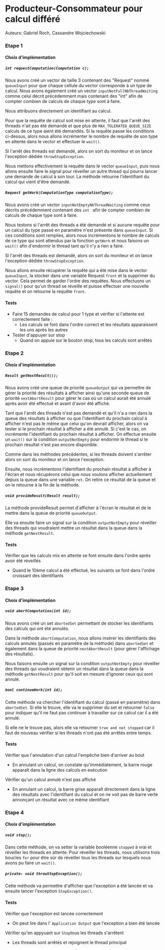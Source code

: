 # Producteur-Consommateur pour calcul différé

Auteurs: Gabriel Roch, Cassandre Wojciechowski

### Etape 1

#### Choix d'implémentation

##### `int requestComputation(Computation c);`

Nous avons créé un vector de taille 3 contenant des "Request" nommé `queueInput` pour que chaque cellule du vector corresponde à un type de calcul. Nous avons également créé un vector `inputNotFullNbThreadWaiting` comme celui décrit précédemment mais contenant des "int" afin de compter combien de calculs de chaque type sont à faire.

Nous attribuons directement un identifiant au calcul.

Pour que la requête de calcul soit mise en attente, il faut que l'arrêt des threads n'ait pas été demandé et que plus de `MAX_TOLERATED_QUEUE_SIZE` calculs de ce type aient été demandés. Si la requête passe les conditions ci-dessus, alors nous allons incrémenter le nombre de requête de son type en attente dans le vector et effectuer le `wait()`. 

Si l'arrêt des threads est demandé, alors on sort du moniteur et on lance l'exception dédiée `throwStopException`.

Nous mettons effectivement la requête dans le vector `queueInput`, puis nous allons ensuite faire le signal pour réveiller un autre thread qui pourra lancer une demande de calcul à son tour. La méthode retourne l'identifiant du calcul qui vient d'être demandé. 

##### `Request getWork(ComputationType computationType);`

Nous avons créé un vector `inputNotEmptyNbThreadWaiting` comme ceux décrits précédemment contenant des `int `  afin de compter combien de calculs de chaque type sont à faire. 

Nous testons si l'arrêt des threads a été demandé et si aucune requête pour un calcul du type passé en paramètre n'est présente dans `queueInput`. Si ces conditions sont remplies, alors nous incrémentons le nombre de calculs de ce type qui sont attendus par la fonction `getWork` et nous faisons un `wait()` afin d'endormir le thread tant qu'il n'y a rien a faire. 

Si l'arrêt des threads est demandé, alors on sort du moniteur et on lance l'exception dédiée `throwStopException`.

Nous allons ensuite récupérer la requête qui a été mise dans le vector `queueInput`, la stocker dans une variable Request `front` et la supprimer du vector. Cela permet de garder l'ordre des requêtes. Nous effectuons un `signal()` pour qu'un thread se réveille et puisse effectuer une nouvelle requête et on retourne la requête `front`. 

#### Tests

- Faire 15 demandes de calcul pour 1 type et vérifier si l'attente est correctement faite : 
  - Les calculs se font dans l'ordre correct et les résultats apparaissent les uns après les autres
- Tester d'appuyer sur stop 
  - Quand on appuie sur le bouton stop, tous les calculs sont arrêtés

### Etape 2

#### Choix d'implémentation

##### `Result getNextResult());`

Nous avons créé une queue de priorité `queueOutput` qui va permettre de gérer la priorité des résultats à afficher ainsi qu'une seconde queue de priorité `nextAbortResult` pour gérer le cas où un calcul aurait été annulé après avoir été effectué et avant d'avoir été affiché. 

Tant que l'arrêt des threads n'est pas demandé et qu'il n'a a rien dans la queue des résultats à afficher ou que l'identifiant du prochain calcul à afficher n'est pas le même que celui qu'on devrait afficher, alors on va tester si le prochain résultat à afficher a été annulé. Si c'est le cas, on incrémente l'identifiant du prochain résultat à afficher. On effectue ensuite un `wait()` sur la condition `outputNotEmpty` pour endormir le thread si le prochain résultat n'est pas encore disponible.

Comme dans les méthodes précédentes, si les threads doivent s'arrêter alors on sort du moniteur et on lance l'exception. 

Ensuite, nous incrémentons l'identifiant du prochain résultat à afficher à l'écran et nous récupérons celui que nous voulons afficher actuellement depuis la queue dans une variable `ret`. On retire ce résultat de la queue et on le retourne à la fin de la méthode. 

##### `void provideResult(Result result);`

La méthode provideResult permet d'afficher à l'écran le résultat et de le mettre dans la queue de priorité `queueOutput`. 

Elle va ensuite faire un signal sur la condition `outputNotEmpty` pour réveiller des threads qui voudraient mettre un résultat dans la queue dans la méthode `getNextResult`. 

#### Tests

Vérifier que les calculs mis en attente se font ensuite dans l'ordre après avoir été réveillés

- Quand le 10ème calcul a été effectué, les suivants se font dans l'ordre croissant des identifiants

### Etape 3

#### Choix d'implémentation

##### `void abortComputation(int id);`

Nous avons créé un set `abortedSet` permettant de stocker les identifiants des calculs qui ont été annulés. 

Dans la méthode `abortComputation`, nous allons insérer les identifiants des calculs annulés (passés en paramètre de la méthode) dans `abortedSet` et également dans la queue de priorité `nextAbortResult` (pour gérer l'affichage des résultats).

Nous faisons ensuite un signal sur la condition `outputNotEmpty` pour réveiller des threads qui voudraient obtenir un résultat dans la queue dans la méthode `getNextResult` pour qu'il soit en mesure d'ignorer ceux qui sont annulé.

##### `bool continueWork(int id);`

Cette méthode va chercher l'identifiant du calcul (passé en paramètre) dans `abortedSet`. Si elle le trouve, elle va le supprimer du set et retourner `false` pour indiquer qu'il ne faut pas continuer à travailler sur ce calcul car il a été annulé. 

Si elle ne le trouve pas, alors elle va retourner `true and not stopped` car il faut de nouveau vérifier si les threads n'ont pas été arrêtés entre temps.

#### Tests

Vérifier que l'annulation d'un calcul l'empêche bien d'arriver au bout

- En annulant un calcul, on constate qu'immédiatement, la barre rouge apparaît dans la ligne des calculs en exécution

Vérifier qu'un calcul annulé n'est pas affiché

- En annulant un calcul, la barre grise apparaît directement dans la ligne des résultats avec l'identifiant du calcul et on ne voit pas de barre verte annonçant un résultat avec ce même identifiant

### Etape 4

#### Choix d'implémentation

##### `void stop();`

Dans cette méthode, on va setter la variable booléenne `stopped` à vrai et réveiller les threads en attente. Pour réveiller les threads, nous utilisons trois boucles `for` pour être sûr de réveiller tous les threads sur lesquels nous avons pu faire un `wait()`. 

##### `private: void throwStopException();`

Cette méthode va permettre d'afficher que l'exception a été lancée et va ensuite lancer l'exception `StopException()`. 

#### Tests

Vérifier que l'exception est lancée correctement 

- On peut lire dans l' `Application Output`  que l'exception a bien été lancée

Vérifier qu'en appyuant sur `Stop`tous les threads s'arrêtent

- Les threads sont arrêtés et rejoignent le thread principal

